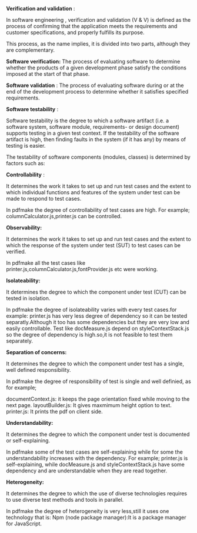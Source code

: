 **Verification and validation** :

In software engineering , verification and validation (V &amp; V) is defined as the process of confirming that the application meets the requirements and customer specifications, and properly fulfills its purpose.

This process, as the name implies, it is divided into two parts, although they are complementary.

**Software verification:** The process of evaluating software to determine whether the products of a given development phase satisfy the conditions imposed at the start of that phase.

**Software validation** : The process of evaluating software during or at the end of the development process to determine whether it satisfies specified requirements.

**Software testability** :

Software testability is the degree to which a software artifact (i.e. a software system, software module, requirements- or design document) supports testing in a given test context. If the testability of the software artifact is high, then finding faults in the system (if it has any) by means of testing is easier.

The testability of software components (modules, classes) is determined by factors such as:

**Controllability** :

It determines the work it takes to set up and run test cases and the extent to which individual functions and features of the system under test can be made to respond to test cases.

In pdfmake the degree of controllability of test cases are high. For example; columnCalculator.js,printer.js can be controlled.

**Observability:**

It determines the work it takes to set up and run test cases and the extent to which the response of the system under test (SUT) to test cases can be verified.

In pdfmake all the test cases like printer.js,columnCalculator.js,fontProvider.js etc were working.

**Isolateability:**

It determines the degree to which the component under test (CUT) can be tested in isolation.

In pdfmake the degree of isolateability varies with every test cases.for example:                              printer.js has very less degree of dependency so it can be tested separatly.Although it too has some dependencies but they are very low and easily controllable.                                                                                  Test like docMeasure.js depend on styleContextStack.js so the degree of dependency is high.so,it is not feasible to test them separately.

**Separation of concerns:**

It determines the degree to which the component under test has a single, well defined responsibility.

In pdfmake the degree of responsibility of test is single and well definied, as for example;

documentContext.js:                                                                                                                                                             it keeps the page orientation fixed while moving to the next page.                                                    layoutBuilder.js:                                                                                                                                                               It gives maxmimum height option to text.                                                                                                           printer.js:                                                                                                                                                                             It prints the pdf on client side.

**Understandability:**

It determines the degree to which the component under test is documented or self-explaining.

In pdfmake some of the test cases are self-explaining while for some the understandability increases with the dependency. For example;                       printer.js is self-explaining, while docMeasure.js and styleContextStack.js have some dependency and are understandable when they are read together.

**Heterogeneity:**

It determines the degree to which the use of diverse technologies requires to use diverse test methods and tools in parallel.

In pdfmake the degree of heterogeneity is very less,still it uses one technology that is:                           Npm (node package manager):It is a package manager for JavaScript.
